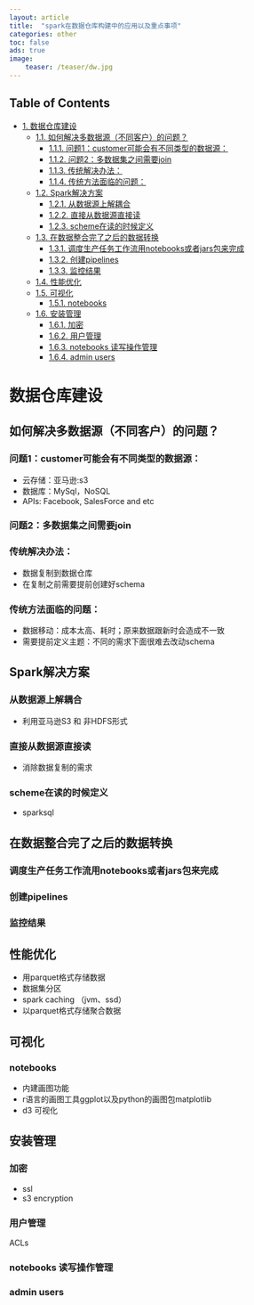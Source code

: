```yaml
---
layout: article
title:  "spark在数据仓库构建中的应用以及重点事项"
categories: other
toc: false
ads: true
image:
    teaser: /teaser/dw.jpg
---
```


<div id="table-of-contents">
<h2>Table of Contents</h2>
<div id="text-table-of-contents">
<ul>
<li><a href="#orgheadline22">1. 数据仓库建设</a>
<ul>
<li><a href="#orgheadline5">1.1. 如何解决多数据源（不同客户）的问题？</a>
<ul>
<li><a href="#orgheadline1">1.1.1. 问题1：customer可能会有不同类型的数据源：</a></li>
<li><a href="#orgheadline2">1.1.2. 问题2：多数据集之间需要join</a></li>
<li><a href="#orgheadline3">1.1.3. 传统解决办法：</a></li>
<li><a href="#orgheadline4">1.1.4. 传统方法面临的问题：</a></li>
</ul>
</li>
<li><a href="#orgheadline9">1.2. Spark解决方案</a>
<ul>
<li><a href="#orgheadline6">1.2.1. 从数据源上解耦合</a></li>
<li><a href="#orgheadline7">1.2.2. 直接从数据源直接读</a></li>
<li><a href="#orgheadline8">1.2.3. scheme在读的时候定义</a></li>
</ul>
</li>
<li><a href="#orgheadline13">1.3. 在数据整合完了之后的数据转换</a>
<ul>
<li><a href="#orgheadline10">1.3.1. 调度生产任务工作流用notebooks或者jars包来完成</a></li>
<li><a href="#orgheadline11">1.3.2. 创建pipelines</a></li>
<li><a href="#orgheadline12">1.3.3. 监控结果</a></li>
</ul>
</li>
<li><a href="#orgheadline14">1.4. 性能优化</a></li>
<li><a href="#orgheadline16">1.5. 可视化</a>
<ul>
<li><a href="#orgheadline15">1.5.1. notebooks</a></li>
</ul>
</li>
<li><a href="#orgheadline21">1.6. 安装管理</a>
<ul>
<li><a href="#orgheadline17">1.6.1. 加密</a></li>
<li><a href="#orgheadline18">1.6.2. 用户管理</a></li>
<li><a href="#orgheadline19">1.6.3. notebooks 读写操作管理</a></li>
<li><a href="#orgheadline20">1.6.4. admin users</a></li>
</ul>
</li>
</ul>
</li>
</ul>
</div>
</div>

# 数据仓库建设<a id="orgheadline22"></a>

## 如何解决多数据源（不同客户）的问题？<a id="orgheadline5"></a>

### 问题1：customer可能会有不同类型的数据源：<a id="orgheadline1"></a>

-   云存储：亚马逊:s3
-   数据库：MySql，NoSQL
-   APIs: Facebook, SalesForce and etc

### 问题2：多数据集之间需要join<a id="orgheadline2"></a>

### 传统解决办法：<a id="orgheadline3"></a>

-   数据复制到数据仓库
-   在复制之前需要提前创建好schema

### 传统方法面临的问题：<a id="orgheadline4"></a>

-   数据移动：成本太高、耗时；原来数据跟新时会造成不一致
-   需要提前定义主题：不同的需求下面很难去改动schema

## Spark解决方案<a id="orgheadline9"></a>

### 从数据源上解耦合<a id="orgheadline6"></a>

-   利用亚马逊S3 和 非HDFS形式

### 直接从数据源直接读<a id="orgheadline7"></a>

-   消除数据复制的需求

### scheme在读的时候定义<a id="orgheadline8"></a>

-   sparksql

## 在数据整合完了之后的数据转换<a id="orgheadline13"></a>

### 调度生产任务工作流用notebooks或者jars包来完成<a id="orgheadline10"></a>

### 创建pipelines<a id="orgheadline11"></a>

### 监控结果<a id="orgheadline12"></a>

## 性能优化<a id="orgheadline14"></a>

-   用parquet格式存储数据
-   数据集分区
-   spark caching （jvm、ssd）
-   以parquet格式存储聚合数据

## 可视化<a id="orgheadline16"></a>

### notebooks<a id="orgheadline15"></a>

-   内建画图功能
-   r语言的画图工具ggplot以及python的画图包matplotlib
-   d3 可视化

## 安装管理<a id="orgheadline21"></a>

### 加密<a id="orgheadline17"></a>

-   ssl
-   s3 encryption

### 用户管理<a id="orgheadline18"></a>

ACLs

### notebooks 读写操作管理<a id="orgheadline19"></a>

### admin users<a id="orgheadline20"></a>
